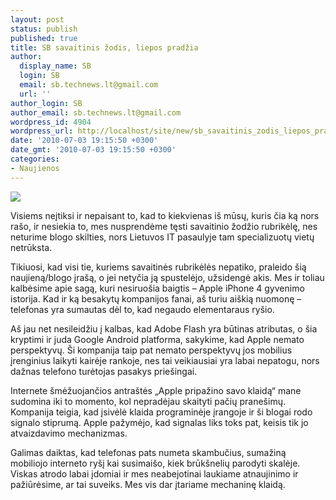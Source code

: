```yaml
---
layout: post
status: publish
published: true
title: SB savaitinis žodis, liepos pradžia
author:
  display_name: SB
  login: SB
  email: sb.technews.lt@gmail.com
  url: ''
author_login: SB
author_email: sb.technews.lt@gmail.com
wordpress_id: 4904
wordpress_url: http://localhost/site/new/sb_savaitinis_zodis_liepos_pradzia/
date: '2010-07-03 19:15:50 +0300'
date_gmt: '2010-07-03 19:15:50 +0300'
categories:
- Naujienos
---
```

<div class="imgright"><img src="http://www.technews.lt/upl/Failai/Technews_logo_(avatar).gif"  /></div>
<p>Visiems neįtiksi ir nepaisant to, kad to kiekvienas iš mūsų, kuris čia ką nors rašo, ir nesiekia to, mes nusprendėme tęsti savaitinio žodžio rubrikėlę, nes neturime blogo skilties, nors Lietuvos IT pasaulyje tam specializuotų vietų netrūksta.</p>
<p>Tikiuosi, kad visi tie, kuriems savaitinės rubrikėlės nepatiko, praleido šią naujieną/blogo įrašą, o jei netyčia ją spustelėjo, užsidengė akis. Mes ir toliau kalbėsime apie sagą, kuri nesiruošia baigtis – Apple iPhone 4 gyvenimo istorija. Kad ir ką besakytų kompanijos fanai, aš turiu aiškią nuomonę – telefonas yra sumautas dėl to, kad negaudo elementaraus ryšio.</p>
<p>Aš jau net nesileidžiu į kalbas, kad Adobe Flash yra būtinas atributas, o šia kryptimi ir juda Google Android platforma, sakykime, kad Apple nemato perspektyvų. Ši kompanija taip pat nemato perspektyvų jos mobilius įrenginius laikyti kairėje rankoje, nes tai veikiausiai yra labai nepatogu, nors dažnas telefono turėtojas pasakys priešingai.</p>
<p>Internete šmėžuojančios antraštės „Apple pripažino savo klaidą“ mane sudomina iki to momento, kol nepradėjau skaityti pačių pranešimų. Kompanija teigia, kad įsivėlė klaida programinėje įrangoje ir ši blogai rodo signalo stiprumą. Apple pažymėjo, kad signalas liks toks pat, keisis tik jo atvaizdavimo mechanizmas.</p>
<p>Galimas daiktas, kad telefonas pats numeta skambučius, sumažiną mobiliojo interneto ryšį kai susimaišo, kiek brūkšnelių parodyti skalėje. Viskas atrodo labai įdomiai ir mes neabejotinai laukiame atnaujinimo ir pažiūrėsime, ar tai suveiks. Mes vis dar įtariame mechaninę klaidą.<br /></p>

